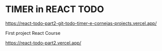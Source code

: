# TIMER in REACT TODO

https://react-todo-part2-git-todo-timer-e-cornejas-projects.vercel.app/

First project React Course

https://react-todo-part2.vercel.app/
